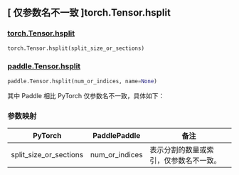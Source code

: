 ## [ 仅参数名不一致 ]torch.Tensor.hsplit

### [torch.Tensor.hsplit](https://pytorch.org/docs/stable/generated/torch.Tensor.hsplit.html)

```python
torch.Tensor.hsplit(split_size_or_sections)
```

### [paddle.Tensor.hsplit](https://www.paddlepaddle.org.cn/documentation/docs/zh/develop/api/paddle/Tensor_cn.html#hsplit-num_or_indices-name-none)

```python
paddle.Tensor.hsplit(num_or_indices, name=None)
```

其中 Paddle 相比 PyTorch 仅参数名不一致，具体如下：

### 参数映射

| PyTorch       | PaddlePaddle | 备注                                                    |
| ------------- | ------------ | ------------------------------------------------------  |
| split_size_or_sections           | num_or_indices         | 表示分割的数量或索引，仅参数名不一致。                          |

